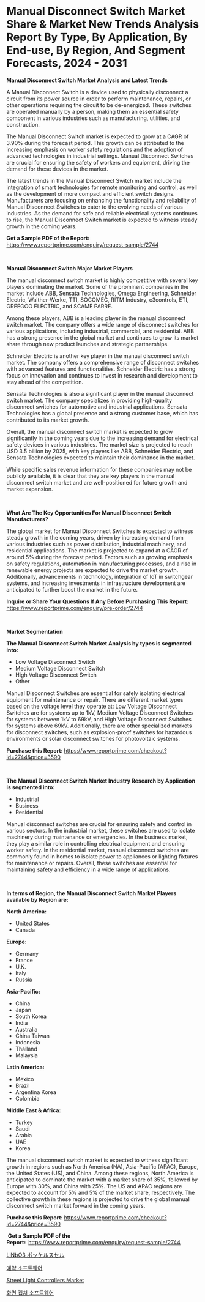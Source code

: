 <p><h1>Manual Disconnect Switch Market Share & Market New Trends Analysis Report By Type, By Application, By End-use, By Region, And Segment Forecasts, 2024 - 2031</h1></p><p><strong>Manual Disconnect Switch Market Analysis and Latest Trends</strong></p>
<p><p>A Manual Disconnect Switch is a device used to physically disconnect a circuit from its power source in order to perform maintenance, repairs, or other operations requiring the circuit to be de-energized. These switches are operated manually by a person, making them an essential safety component in various industries such as manufacturing, utilities, and construction.</p><p>The Manual Disconnect Switch market is expected to grow at a CAGR of 3.90% during the forecast period. This growth can be attributed to the increasing emphasis on worker safety regulations and the adoption of advanced technologies in industrial settings. Manual Disconnect Switches are crucial for ensuring the safety of workers and equipment, driving the demand for these devices in the market.</p><p>The latest trends in the Manual Disconnect Switch market include the integration of smart technologies for remote monitoring and control, as well as the development of more compact and efficient switch designs. Manufacturers are focusing on enhancing the functionality and reliability of Manual Disconnect Switches to cater to the evolving needs of various industries. As the demand for safe and reliable electrical systems continues to rise, the Manual Disconnect Switch market is expected to witness steady growth in the coming years.</p></p>
<p><strong>Get a Sample PDF of the Report:&nbsp;</strong> <a href="https://www.reportprime.com/enquiry/request-sample/2744">https://www.reportprime.com/enquiry/request-sample/2744</a></p>
<p>&nbsp;</p>
<p><strong>Manual Disconnect Switch Major Market Players</strong></p>
<p><p>The manual disconnect switch market is highly competitive with several key players dominating the market. Some of the prominent companies in the market include ABB, Sensata Technologies, Omega Engineering, Schneider Electric, Walther-Werke, TTI, SOCOMEC, RITM Industry, c3controls, ETI, GREEGOO ELECTRIC, and SCAME PARRE.</p><p>Among these players, ABB is a leading player in the manual disconnect switch market. The company offers a wide range of disconnect switches for various applications, including industrial, commercial, and residential. ABB has a strong presence in the global market and continues to grow its market share through new product launches and strategic partnerships.</p><p>Schneider Electric is another key player in the manual disconnect switch market. The company offers a comprehensive range of disconnect switches with advanced features and functionalities. Schneider Electric has a strong focus on innovation and continues to invest in research and development to stay ahead of the competition.</p><p>Sensata Technologies is also a significant player in the manual disconnect switch market. The company specializes in providing high-quality disconnect switches for automotive and industrial applications. Sensata Technologies has a global presence and a strong customer base, which has contributed to its market growth.</p><p>Overall, the manual disconnect switch market is expected to grow significantly in the coming years due to the increasing demand for electrical safety devices in various industries. The market size is projected to reach USD 3.5 billion by 2025, with key players like ABB, Schneider Electric, and Sensata Technologies expected to maintain their dominance in the market.</p><p>While specific sales revenue information for these companies may not be publicly available, it is clear that they are key players in the manual disconnect switch market and are well-positioned for future growth and market expansion.</p></p>
<p>&nbsp;</p>
<p><strong>What Are The Key Opportunities For Manual Disconnect Switch Manufacturers?</strong></p>
<p><p>The global market for Manual Disconnect Switches is expected to witness steady growth in the coming years, driven by increasing demand from various industries such as power distribution, industrial machinery, and residential applications. The market is projected to expand at a CAGR of around 5% during the forecast period. Factors such as growing emphasis on safety regulations, automation in manufacturing processes, and a rise in renewable energy projects are expected to drive the market growth. Additionally, advancements in technology, integration of IoT in switchgear systems, and increasing investments in infrastructure development are anticipated to further boost the market in the future.</p></p>
<p><strong>Inquire or Share Your Questions If Any Before Purchasing This Report:</strong> <a href="https://www.reportprime.com/enquiry/pre-order/2744">https://www.reportprime.com/enquiry/pre-order/2744</a></p>
<p>&nbsp;</p>
<p><strong>Market Segmentation</strong></p>
<p><strong>The Manual Disconnect Switch Market Analysis by types is segmented into:</strong></p>
<p><ul><li>Low Voltage Disconnect Switch</li><li>Medium Voltage Disconnect Switch</li><li>High Voltage Disconnect Switch</li><li>Other</li></ul></p>
<p><p>Manual Disconnect Switches are essential for safely isolating electrical equipment for maintenance or repair. There are different market types based on the voltage level they operate at: Low Voltage Disconnect Switches are for systems up to 1kV, Medium Voltage Disconnect Switches for systems between 1kV to 69kV, and High Voltage Disconnect Switches for systems above 69kV. Additionally, there are other specialized markets for disconnect switches, such as explosion-proof switches for hazardous environments or solar disconnect switches for photovoltaic systems.</p></p>
<p><strong>Purchase this Report:&nbsp;</strong><a href="https://www.reportprime.com/checkout?id=2744&price=3590">https://www.reportprime.com/checkout?id=2744&price=3590</a></p>
<p>&nbsp;</p>
<p><strong>The Manual Disconnect Switch Market Industry Research by Application is segmented into:</strong></p>
<p><ul><li>Industrial</li><li>Business</li><li>Residential</li></ul></p>
<p><p>Manual disconnect switches are crucial for ensuring safety and control in various sectors. In the industrial market, these switches are used to isolate machinery during maintenance or emergencies. In the business market, they play a similar role in controlling electrical equipment and ensuring worker safety. In the residential market, manual disconnect switches are commonly found in homes to isolate power to appliances or lighting fixtures for maintenance or repairs. Overall, these switches are essential for maintaining safety and efficiency in a wide range of applications.</p></p>
<p>&nbsp;</p>
<p><strong>In terms of Region, the Manual Disconnect Switch Market Players available by Region are:</strong></p>
<p>
    <p> <strong> North America: </strong>
        <ul>
            <li>United States</li>
            <li>Canada</li>
        </ul>
        </p> 
    <p> <strong> Europe: </strong>
        <ul>
            <li>Germany</li>
            <li>France</li>
            <li>U.K.</li>
            <li>Italy</li>
            <li>Russia</li>
        </ul>
        </p> 
    <p> <strong> Asia-Pacific: </strong>
        <ul>
            <li>China</li>
            <li>Japan</li>
            <li>South Korea</li>
            <li>India</li>
            <li>Australia</li>
            <li>China Taiwan</li>
            <li>Indonesia</li>
            <li>Thailand</li>
            <li>Malaysia</li>
        </ul>
        </p> 
    <p> <strong> Latin America: </strong>
        <ul>
            <li>Mexico</li>
            <li>Brazil</li>
            <li>Argentina Korea</li>
            <li>Colombia</li>
        </ul>
        </p> 
    <p> <strong> Middle East & Africa: </strong>
        <ul>
            <li>Turkey</li>
            <li>Saudi</li>
            <li>Arabia</li>
            <li>UAE</li>
            <li>Korea</li>
        </ul>
    </p>
    </p>
<p><p>The manual disconnect switch market is expected to witness significant growth in regions such as North America (NA), Asia-Pacific (APAC), Europe, the United States (US), and China. Among these regions, North America is anticipated to dominate the market with a market share of 35%, followed by Europe with 30%, and China with 25%. The US and APAC regions are expected to account for 5% and 5% of the market share, respectively. The collective growth in these regions is projected to drive the global manual disconnect switch market forward in the coming years.</p></p>
<p><strong>Purchase this Report: </strong><a href="https://www.reportprime.com/checkout?id=2744&price=3590">https://www.reportprime.com/checkout?id=2744&price=3590</a></p>
<p>&nbsp;<strong>Get a Sample PDF of the Report:&nbsp;&nbsp;</strong><a href="https://www.reportprime.com/enquiry/request-sample/2744">https://www.reportprime.com/enquiry/request-sample/2744</a></p>
<p><strong></strong></p>
<p><p><a href="https://github.com/AriMuller2009/Market-Research-Report-List-1/blob/main/992574912187.md">LiNbO3 ポッケルスセル</a></p><p><a href="https://github.com/TimmyMann6767/Market-Research-Report-List-1/blob/main/817257211469.md">예약 소프트웨어</a></p><p><a href="https://github.com/Airanohannonzb68e5pb53oc1/Market-Research-Report-List-1/blob/main/street-light-controllers-market.md">Street Light Controllers Market</a></p><p><a href="https://github.com/JeromeRtyau89966/Market-Research-Report-List-1/blob/main/259069211470.md">화면 캡처 소프트웨어</a></p></p>